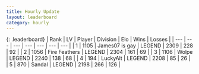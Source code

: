```yaml
---
title: Hourly Update
layout: leaderboard
category: hourly
---
```


{: .leaderboard}
| Rank | LV | Player | Division | Elo | Wins | Losses |
| --- | --- | --- | --- | --- | --- | --- |
| <span data-change="0">1</span> | 1105 | <span title="ID: 203132">James07 is gay</span> | LEGEND | <span data-change="0">2309</span> | <span data-change="0">228</span> | <span data-change="0">92</span> |
| <span data-change="0">2</span> | 1056 | <span title="ID: 357425">Fire Feathers</span> | LEGEND | <span data-change="0">2304</span> | <span data-change="0">161</span> | <span data-change="0">69</span> |
| <span data-change="0">3</span> | 1106 | <span title="ID: 204953">Wolpe</span> | LEGEND | <span data-change="0">2240</span> | <span data-change="0">138</span> | <span data-change="0">68</span> |
| <span data-change="0">4</span> | 194 | <span title="ID: 512212">LuckyAlt</span> | LEGEND | <span data-change="0">2208</span> | <span data-change="0">85</span> | <span data-change="0">26</span> |
| <span data-change="0">5</span> | 870 | <span title="ID: 315148">Sandal</span> | LEGEND | <span data-change="20">2198</span> | <span data-change="4">266</span> | <span data-change="0">126</span> |
